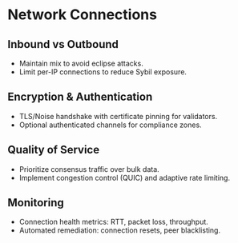 # Network Connections

## Inbound vs Outbound
- Maintain mix to avoid eclipse attacks.
- Limit per-IP connections to reduce Sybil exposure.

## Encryption & Authentication
- TLS/Noise handshake with certificate pinning for validators.
- Optional authenticated channels for compliance zones.

## Quality of Service
- Prioritize consensus traffic over bulk data.
- Implement congestion control (QUIC) and adaptive rate limiting.

## Monitoring
- Connection health metrics: RTT, packet loss, throughput.
- Automated remediation: connection resets, peer blacklisting.

